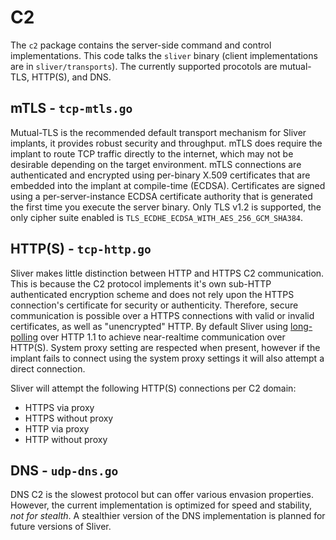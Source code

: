 C2
===

The `c2` package contains the server-side command and control implementations. This code talks the `sliver` binary (client implementations are in `sliver/transports`). The currently supported procotols are mutual-TLS, HTTP(S), and DNS.

## mTLS - `tcp-mtls.go`

Mutual-TLS is the recommended default transport mechanism for Sliver implants, it provides robust security and throughput. mTLS does require the implant to route TCP traffic directly to the internet, which may not be desirable depending on the target environment.  mTLS connections are authenticated and encrypted using per-binary X.509 certificates that are embedded into the implant at compile-time (ECDSA). Certificates are signed using a per-server-instance ECDSA certificate authority that is generated the first time you execute the server binary. Only TLS v1.2 is supported, the only cipher suite enabled is `TLS_ECDHE_ECDSA_WITH_AES_256_GCM_SHA384`.

## HTTP(S) - `tcp-http.go`

Sliver makes little distinction between HTTP and HTTPS C2 communication. This is because the C2 protocol implements it's own sub-HTTP authenticated encryption scheme and does not rely upon the HTTPS connection's certificate for security or authenticity. Therefore, secure communication is possible over a HTTPS connections with valid or invalid certificates, as well as "unencrypted" HTTP. By default Sliver using [long-polling](https://en.wikipedia.org/wiki/Push_technology#Long_polling) over HTTP 1.1 to achieve near-realtime communication over HTTP(S). System proxy setting are respected when present, however if the implant fails to connect using the system proxy settings it will also attempt a direct connection.

Sliver will attempt the following HTTP(S) connections per C2 domain:
 * HTTPS via proxy
 * HTTPS without proxy
 * HTTP via proxy
 * HTTP without proxy

## DNS - `udp-dns.go`

DNS C2 is the slowest protocol but can offer various envasion properties. However, the current implementation is optimized for speed and stability, _not for stealth_. A stealthier version of the DNS implementation is planned for future versions of Sliver.
